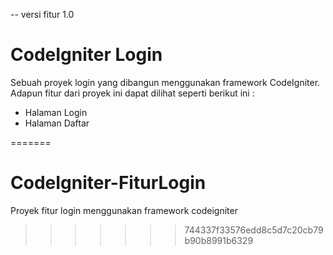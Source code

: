 -- versi fitur 1.0

# CodeIgniter Login

Sebuah proyek login yang dibangun menggunakan framework CodeIgniter. Adapun fitur dari proyek ini dapat dilihat seperti berikut ini :

- Halaman Login
- Halaman Daftar

=======
# CodeIgniter-FiturLogin
Proyek fitur login menggunakan framework codeigniter
>>>>>>> 744337f33576edd8c5d7c20cb79b90b8991b6329
